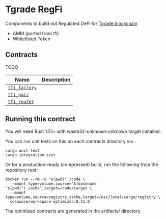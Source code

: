 # Tgrade RegFi

Components to build out Regulated DeFi for [Tgrade blockchain](https://tgrade.finance)

* AMM (ported from tfi)
* Whitelisted Token

## Contracts

TODO

| Name                                               | Description                                  |
| -------------------------------------------------- | -------------------------------------------- |
| [`tfi_factory`](contracts/tfi_factory) |                                              |
| [`tfi_pair`](contracts/tfi_pair)       |                                              |
| [`tfi_router`](contracts/tfi_router)   |                                              |

## Running this contract

You will need Rust 1.51+ with wasm32-unknown-unknown target installed.

You can run unit tests on this on each contracts directory via :

```
cargo unit-test
cargo integration-test
```

Or for a production-ready (compressed) build, run the following from the repository root:

```
docker run --rm -v "$(pwd)":/code \
  --mount type=volume,source="$(basename "$(pwd)")_cache",target=/code/target \
  --mount type=volume,source=registry_cache,target=/usr/local/cargo/registry \
  cosmwasm/workspace-optimizer:0.11.0
```

The optimized contracts are generated in the artifacts/ directory.
